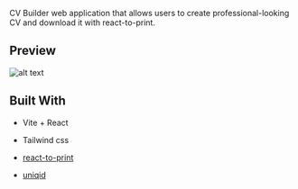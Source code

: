CV Builder web application that allows users to create professional-looking CV and download it with react-to-print.

## Preview

![alt text](/Images/preview.png)

## Built With

- Vite + React
- Tailwind css

- [react-to-print](https://github.com/gregnb/react-to-print)
- [uniqid](https://github.com/adamhalasz/uniqid)

